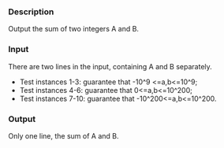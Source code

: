 ### Description
Output the sum of two integers A and B.

### Input
There are two lines in the input, containing A and B separately.

+ Test instances 1-3: guarantee that -10^9 <=a,b<=10^9;  
+ Test instances 4-6: guarantee that 0<=a,b<=10^200;  
+ Test instances 7-10: guarantee that -10^200<=a,b<=10^200.  

### Output
Only one line, the sum of A and B.